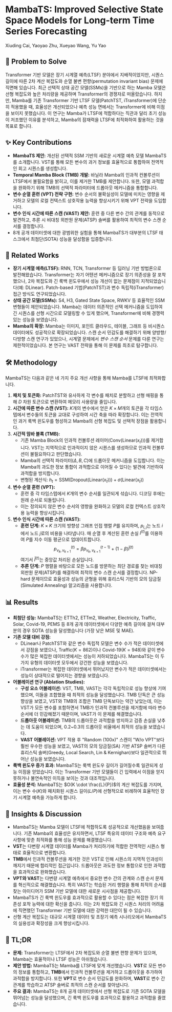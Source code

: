 # MambaTS: Improved Selective State Space Models for Long-term Time Series Forecasting
Xiuding Cai, Yaoyao Zhu, Xueyao Wang, Yu Yao

## 🧩 Problem to Solve
Transformer 기반 모델은 장기 시계열 예측(LTSF) 분야에서 지배적이었지만, 시퀀스 길이에 따른 2차 계산 복잡도와 순열 불변 편향(permutation invariant bias) 문제에 직면해 있습니다. 최근 선택적 상태 공간 모델(SSMs)을 기반으로 하는 Mamba 모델은 선형 복잡도와 높은 처리량을 제공하며 Transformer의 경쟁자로 떠올랐습니다. 하지만, Mamba를 기존 Transformer 기반 LTSF 모델(PatchTST, iTransformer)에 단순히 적용했을 때, 효율성은 개선되었으나 예측 성능 면에서는 Transformer에 비해 이점을 보이지 못했습니다. 이 연구는 Mamba가 LTSF에 적합하다는 직관과 달리 초기 성능이 저조했던 이유를 분석하고, Mamba의 잠재력을 LTSF에 최적화하여 활용하는 것을 목표로 합니다.

## ✨ Key Contributions
*   **MambaTS 제안:** 개선된 선택적 SSM 기반의 새로운 시계열 예측 모델 MambaTS를 소개합니다. VST를 통해 모든 변수의 과거 정보를 효율적으로 통합하여 전역적인 회고 시퀀스를 생성합니다.
*   **Temporal Mamba Block (TMB) 개발:** 바닐라 Mamba의 인과적 컨볼루션이 LTSF에서 불필요함을 밝히고, 이를 제거한 TMB를 제안합니다. 또한, 모델 과적합을 완화하기 위해 TMB의 선택적 파라미터에 드롭아웃 메커니즘을 통합합니다.
*   **변수 순열 훈련 (VPT) 전략 구현:** 변수 순서의 불확실성이 모델에 미치는 영향을 제거하고 모델의 로컬 컨텍스트 상호작용 능력을 향상시키기 위해 VPT 전략을 도입합니다.
*   **변수 인식 시간에 따른 스캔 (VAST) 제안:** 훈련 중 다른 변수 간의 관계를 동적으로 발견하고, 추론 시 비대칭 외판원 문제(ATSP) 솔버를 활용하여 최적의 변수 스캔 순서를 결정합니다.
*   8개 공개 데이터셋에 대한 광범위한 실험을 통해 MambaTS가 대부분의 LTSF 태스크에서 최첨단(SOTA) 성능을 달성함을 입증합니다.

## 📎 Related Works
*   **장기 시계열 예측(LTSF):** RNN, TCN, Transformer 등 딥러닝 기반 방법론으로 발전해왔습니다. Transformer는 자기 어텐션 메커니즘으로 장기 의존성을 잘 포착했으나, 2차 복잡도와 긴 룩백 윈도우에서 성능 개선이 없는 문제점이 지적되었습니다(예: DLinear). Patch-based 기법(PatchTST)과 변수 독립적(iTransformer) 접근 방식도 연구되었습니다.
*   **상태 공간 모델(SSMs):** S4, H3, Gated State Space, RWKV 등 효율적인 SSM 변형들이 제안되었습니다. Mamba는 데이터 의존적인 선택 메커니즘을 도입하여 긴 시퀀스를 선형 시간으로 모델링할 수 있게 했으며, Transformer에 비해 경쟁력 있는 성능을 보였습니다.
*   **Mamba의 확장:** Mamba는 이미지, 포인트 클라우드, 테이블, 그래프 등 비시퀀스 데이터에도 성공적으로 확장되었습니다. 스캔 순서 민감도를 해결하기 위해 양방향/다방향 스캔 연구가 있었으나, 시계열 문제에서 *변수 스캔 순서* 문제를 다룬 연구는 제한적이었습니다. 본 연구는 VAST 전략을 통해 이 문제를 최초로 탐구합니다.

## 🛠️ Methodology
MambaTS는 다음과 같은 네 가지 주요 개선 사항을 통해 Mamba를 LTSF에 최적화합니다.

1.  **패치 및 토큰화:** PatchTST와 유사하게 각 변수를 패치로 분할하고 선형 매핑을 통해 $D$ 차원 토큰으로 변환하여 메모리 사용량을 줄입니다.
2.  **시간에 따른 변수 스캔 (VST):** $K$개의 변수에서 얻은 $K \times M$개의 토큰을 각 타임스텝에서 변수들의 토큰을 교대로 구성하여 시간 축을 따라 확장합니다. 이는 전역적인 과거 룩백 윈도우를 형성하고 Mamba의 선형 복잡도 및 선택적 장점을 활용합니다.
3.  **시간적 맘바 블록 (TMB):**
    *   기존 Mamba Block의 인과적 컨볼루션 레이어($\text{Conv}(\text{Linear}(x_t))$)를 제거합니다. VST는 지역적으로 인과적이지 않은 시퀀스를 생성하므로 인과적 컨볼루션이 불필요하다고 판단했습니다.
    *   Mamba의 선택적 파라미터($\Delta, B, C$)에 드롭아웃 메커니즘을 도입합니다. 이는 Mamba의 과도한 정보 통합이 과적합으로 이어질 수 있다는 발견에 기반하여 과적합을 방지합니다.
    *   변형된 계산식: $h_t = \text{SSM}(\text{Dropout}(\text{Linear}(x_t))) + \sigma(\text{Linear}(x_t))$
4.  **변수 순열 훈련 (VPT):**
    *   훈련 중 각 타임스텝에서 $K$개의 변수 순서를 일관되게 섞습니다. 디코딩 후에는 원래 순서로 되돌립니다.
    *   이는 정의되지 않은 변수 순서의 영향을 완화하고 모델의 로컬 컨텍스트 상호작용 능력을 향상시킵니다.
5.  **변수 인식 시간에 따른 스캔 (VAST):**
    *   **훈련 단계:** $K \times K$ 크기의 방향성 그래프 인접 행렬 $P$를 유지하며, $p_{i,j}$는 노드 $i$에서 노드 $j$로의 비용을 나타냅니다. 매 순열 후 계산된 훈련 손실 $l^{(t)}$를 이용하여 $P$를 지수 이동 평균으로 업데이트합니다.
        $$p^{(t)}_{v_k, v_{k+1}} = \beta p^{(t-1)}_{v_k, v_{k+1}} + (1-\beta) \bar{l}^{(t)}$$
        여기서 $\bar{l}^{(t)}$는 중앙값 처리된 손실입니다.
    *   **추론 단계:** $P$ 행렬을 바탕으로 모든 노드를 방문하는 최단 경로를 찾는 비대칭 외판원 문제(ATSP)를 해결하여 최적의 변수 스캔 순서를 결정합니다. NP-hard 문제이므로 효율성과 성능의 균형을 위해 휴리스틱 기반의 모의 담금질(Simulated Annealing) 알고리즘을 사용합니다.

## 📊 Results
*   **최첨단 성능:** MambaTS는 ETTh2, ETTm2, Weather, Electricity, Traffic, Solar, Covid-19, PEMS 등 8개 공개 데이터셋에서 다양한 예측 길이에 걸쳐 대부분의 경우 SOTA 성능을 달성했습니다 (가장 낮은 MSE 및 MAE).
*   **기존 모델 대비 강점:**
    *   DLinear나 PatchTST와 같은 변수 독립적 모델은 변수 수가 적은 데이터셋에서 강점을 보였으나, Traffic($K=862$)이나 Covid-19($K=948$)와 같이 변수 수가 많은 복잡한 데이터셋에서는 성능이 저하되었습니다. MambaTS는 이 두 가지 유형의 데이터셋 모두에서 강건한 성능을 보였습니다.
    *   iTransformer는 복잡한 데이터셋에서 뛰어났지만 변수가 적은 데이터셋에서는 성능이 상대적으로 떨어지는 경향을 보였습니다.
*   **어블레이션 연구 (Ablation Studies):**
    *   **구성 요소 어블레이션:** VST, TMB, VAST는 각각 독립적으로 성능 향상에 기여했으며, 이들을 조합했을 때 최적의 성능을 달성했습니다. TMB 단독은 큰 성능 향상을 보였고, VST와 TMB의 조합은 TMB 단독보다는 약간 낮았는데, 이는 VST가 모든 변수를 포함하면서 TMB가 인과적 컨볼루션을 제거함에 따라 변수 순서에 더 민감해졌기 때문이며, VAST가 이 문제를 해결했습니다.
    *   **드롭아웃 어블레이션:** TMB의 드롭아웃은 과적합을 방지하고 검증 손실을 낮추는 데 도움이 되었으며, 0.2~0.3의 드롭아웃 비율에서 최적의 성능을 보였습니다.
    *   **VAST 어블레이션:** VPT 적용 후 "Random (100x)" 스캔이 "W/o VPT"보다 훨씬 우수한 성능을 보였고, VAST의 모의 담금질(SA) 기반 ATSP 솔버가 다른 휴리스틱 솔버(Greedy, Local Search, Lin & Kernighan)보다 일관적으로 뛰어난 성능을 보였습니다.
*   **룩백 윈도우 증가 효과:** MambaTS는 룩백 윈도우 길이가 길어질수록 일관되게 성능 이점을 얻었습니다. 이는 Transformer 기반 모델들이 긴 입력에서 이점을 얻지 못하거나 불연속적인 이득을 보이는 것과 대조적입니다.
*   **효율성 분석:** MambaTS는 $O(K \cdot \frac{L}{P})$의 계산 복잡도를 가지며, 이는 변수 수($K$)와 패치화된 시퀀스 길이($L/P$)에 선형적으로 비례하여 효율적인 장기 시계열 예측을 가능하게 합니다.

## 🧠 Insights & Discussion
*   MambaTS는 Mamba 모델이 LTSF에 적합하도록 성공적으로 개선했음을 보여줍니다. 기존 Mamba의 효율성은 유지하면서, LTSF 특유의 데이터 구조와 예측 요구사항에 맞춘 최적화를 통해 성능 문제를 해결했습니다.
*   **VST**는 다변량 시계열 데이터를 Mamba가 처리하기에 적합한 전역적인 시퀀스 형태로 효율적으로 변환합니다.
*   **TMB**에서 인과적 컨볼루션을 제거한 것은 VST로 인해 시퀀스의 지역적 인과성이 깨지기 때문에 합리적인 접근입니다. 드롭아웃은 과도한 정보 통합으로 인한 과적합을 효과적으로 완화했습니다.
*   **VPT와 VAST**는 다변량 시계열 예측에서 중요한 변수 간의 관계와 스캔 순서 문제를 혁신적으로 해결했습니다. 특히 VAST는 학습된 거리 행렬을 통해 최적의 순서를 찾는 아이디어가 SSM 기반 모델에 대한 새로운 시사점을 제공합니다.
*   MambaTS가 긴 룩백 윈도우를 효과적으로 활용할 수 있다는 점은 복잡한 장기 의존성 포착 능력에 대한 확신을 줍니다. 이는 2차 복잡도와 긴 시퀀스 처리의 어려움에 직면했던 Transformer 기반 모델에 대한 강력한 대안이 될 수 있습니다.
*   선형 계산 복잡도는 대규모 시계열 데이터 및 초장기 예측 시나리오에서 MambaTS의 실용성과 확장성을 크게 향상시킵니다.

## 📌 TL;DR
*   **문제:** Transformer는 LTSF에서 2차 복잡도와 순열 불변 편향 문제가 있으며, Mamba는 효율적이나 LTSF 성능은 아쉬웠습니다.
*   **제안 방법:** MambaTS는 Mamba를 LTSF에 맞게 개선했습니다. **VST**로 모든 변수의 정보를 통합하고, **TMB**에서 인과적 컨볼루션을 제거하고 드롭아웃을 추가하여 과적합을 방지합니다. 또한 **VPT**로 변수 순서 민감도를 완화하며, **VAST**로 변수 간 관계를 학습하고 ATSP 솔버로 최적의 스캔 순서를 찾아냅니다.
*   **주요 결과:** MambaTS는 8개 공개 데이터셋에서 선형 복잡도로 기존 SOTA 모델을 뛰어넘는 성능을 달성했으며, 긴 룩백 윈도우를 효과적으로 활용하고 과적합을 줄였습니다.